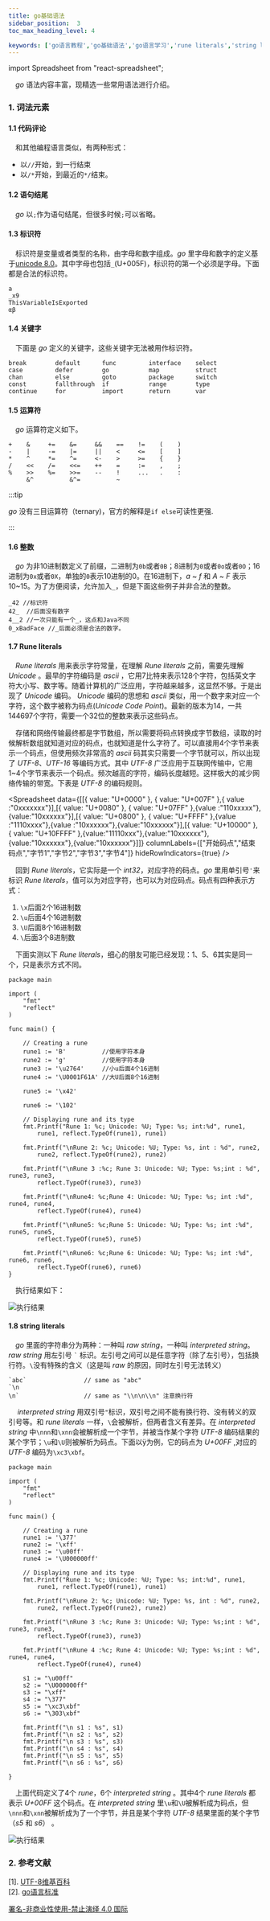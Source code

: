 ```yaml
---
title: go基础语法
sidebar_position:  3
toc_max_heading_level: 4

keywords: ['go语言教程','go基础语法','go语言学习','rune literals','string literals']
---
```


import Spreadsheet from "react-spreadsheet";

 _go_ 语法内容丰富，现精选一些常用语法进行介绍。

### 1. 词法元素

#### 1.1 代码评论

 和其他编程语言类似，有两种形式：

-   以`//`开始，到一行结束
-   以`/*`开始，到最近的`*/`结束。

#### 1.2 语句结尾

 _go_ 以`;`作为语句结尾，但很多时候`;`可以省略。

#### 1.3 标识符

 标识符是变量或者类型的名称，由字母和数字组成。_go_ 里字母和数字的定义基于[unicode 8.0](https://www.unicode.org/versions/Unicode8.0.0/)。其中字母也包括`_`(U+005F)，标识符的第一个必须是字母。下面都是合法的标识符。

    a
    _x9
    ThisVariableIsExported
    αβ

#### 1.4 关键字

 下面是 _go_ 定义的关键字，这些关键字无法被用作标识符。

    break        default      func         interface    select
    case         defer        go           map          struct
    chan         else         goto         package      switch
    const        fallthrough  if           range        type
    continue     for          import       return       var

#### 1.5 运算符

 _go_ 运算符定义如下。

    +    &     +=    &=     &&    ==    !=    (    )
    -    |     -=    |=     ||    <     <=    [    ]
    *    ^     *=    ^=     <-    >     >=    {    }
    /    <<    /=    <<=    ++    =     :=    ,    ;
    %    >>    %=    >>=    --    !     ...   .    :
         &^          &^=          ~

:::tip

_go_ 没有三目运算符（ternary)，官方的解释是`if else`可读性更强.

:::

#### 1.6 整数

 _go_ 为非10进制数定义了前缀，二进制为`0b`或者`0B`；8进制为`0`或者`0o`或者`0O`；16进制为`0x`或者`0X`，单独的`0`表示10进制的0。在16进制下，_a_ ~ _f_ 和 _A_ ~ _F_ 表示10~15。为了方便阅读，允许加入`_`，但是下面这些例子并非合法的整数。

    _42 //标识符
    42_  //后面没有数字
    4__2 //一次只能有一个_，这点和Java不同
    0_xBadFace //_后面必须是合法的数字。

#### 1.7 Rune literals

 _Rune literals_ 用来表示字符常量，在理解 _Rune literals_ 之前，需要先理解 _Unicode_ 。最早的字符编码是 _ascii_ ，它用7比特来表示128个字符，包括英文字符大小写、数字等。随着计算机的广泛应用，字符越来越多，这显然不够。于是出现了 _Unicode_ 编码。 _Unicode_ 编码的思想和 _ascii_ 类似，用一个数字来对应一个字符，这个数字被称为码点(_Unicode Code Point_)。最新的版本为14，一共144697个字符，需要一个32位的整数来表示这些码点。

 存储和网络传输最终都是字节数组，所以需要将码点转换成字节数组，读取的时候解析数组就知道对应的码点，也就知道是什么字符了。可以直接用4个字节来表示一个码点，但使用频次非常高的 _ascii_ 码其实只需要一个字节就可以，所以出现了 _UTF-8_、_UTF-16_ 等编码方式。其中 _UTF-8_ 广泛应用于互联网传输中，它用1~4个字节来表示一个码点。频次越高的字符，编码长度越短。这样极大的减少网络传输的带宽。下表是 _UTF-8_ 的编码规则。

<Spreadsheet data={[[{ value: "U+0000" }, { value: "U+007F" },{ value :"0xxxxxxx"}],[{ value: "U+0080" }, { value: "U+07FF" },{value :"110xxxxx"},{value:"10xxxxxx"}],[{ value: "U+0800" }, { value: "U+FFFF" },{value :"1110xxxx"},{value :"10xxxxxx"},{value:"10xxxxxx"}],[{ value: "U+10000" }, { value: "U+10FFFF" },{value:"11110xxx"},{value:"10xxxxxx"},{value:"10xxxxxx"},{value:"10xxxxxx"}]]} columnLabels={["开始码点","结束码点","字节1","字节2","字节3","字节4"]} hideRowIndicators={true} />

 回到 _Rune literals_，它实际是一个 _int32_，对应字符的码点。_go_ 里用单引号`'`来标识 _Rune literals_，值可以为对应字符，也可以为对应码点。码点有四种表示方式：

1.  `\x`后面2个16进制数
2.  `\u`后面4个16进制数
3.  `\U`后面8个16进制数
4.  `\`后面3个8进制数

 下面实测以下 _Rune literals_，细心的朋友可能已经发现：1、5、6其实是同一个，只是表示方式不同。

    package main

    import (
    	"fmt"
    	"reflect"
    )

    func main() {

    	// Creating a rune
    	rune1 := 'B'          //使用字符本身
    	rune2 := 'g'          //使用字符本身
    	rune3 := '\u2764'     //小u后面4个16进制
    	rune4 := '\U0001F61A' //大U后面8个16进制

    	rune5 := '\x42'

    	rune6 := '\102'

    	// Displaying rune and its type
    	fmt.Printf("Rune 1: %c; Unicode: %U; Type: %s; int:%d", rune1,
    		rune1, reflect.TypeOf(rune1), rune1)

    	fmt.Printf("\nRune 2: %c; Unicode: %U; Type: %s, int : %d", rune2,
    		rune2, reflect.TypeOf(rune2), rune2)

    	fmt.Printf("\nRune 3 :%c; Rune 3: Unicode: %U; Type: %s;int : %d", rune3, rune3,
    		reflect.TypeOf(rune3), rune3)

    	fmt.Printf("\nRune4: %c;Rune 4: Unicode: %U; Type: %s; int :%d", rune4, rune4,
    		reflect.TypeOf(rune4), rune4)

    	fmt.Printf("\nRune5: %c;Rune 5: Unicode: %U; Type: %s; int :%d", rune5, rune5,
    		reflect.TypeOf(rune5), rune5)

    	fmt.Printf("\nRune6: %c;Rune 6: Unicode: %U; Type: %s; int :%d", rune6, rune6,
    		reflect.TypeOf(rune6), rune6)
    }

 执行结果如下：

![执行结果](./asserts/golang-7.png)

#### 1.8 string literals

 _go_ 里面的字符串分为两种：一种叫 _raw string_，一种叫 _interpreted string_。_raw string_ 用左引号 `` ` `` 标识。左引号之间可以是任意字符（除了左引号），包括换行符。`\`没有特殊的含义（这是叫 _raw_ 的原因，同时左引号无法转义）

    `abc`                // same as "abc"
    `\n
    \n`                  // same as "\\n\n\\n" 注意换行符

  _interpreted string_ 用双引号`"`标识，双引号之间不能有换行符、没有转义的双引号等。和 _rune literals_ 一样，`\`会被解析，但两者含义有差异。在 _interpreted string_ 中`\nnn`和`\xnn`会被解析成一个字节，并被当作某个字符 _UTF-8_ 编码结果的某个字节；`\u`和`\U`则被解析为码点。下面以ÿ为例，它的码点为 _U+00FF_ ,对应的 _UTF-8_ 编码为`\xc3\xbf`。

    package main

    import (
    	"fmt"
    	"reflect"
    )

    func main() {

    	// Creating a rune
    	rune1 := '\377'
    	rune2 := '\xff'
    	rune3 := '\u00ff'
    	rune4 := '\U000000ff'

    	// Displaying rune and its type
    	fmt.Printf("Rune 1: %c; Unicode: %U; Type: %s; int:%d", rune1,
    		rune1, reflect.TypeOf(rune1), rune1)

    	fmt.Printf("\nRune 2: %c; Unicode: %U; Type: %s, int : %d", rune2,
    		rune2, reflect.TypeOf(rune2), rune2)

    	fmt.Printf("\nRune 3 :%c; Rune 3: Unicode: %U; Type: %s;int : %d", rune3, rune3,
    		reflect.TypeOf(rune3), rune3)

    	fmt.Printf("\nRune 4 :%c; Rune 4: Unicode: %U; Type: %s;int : %d", rune4, rune4,
    		reflect.TypeOf(rune4), rune4)

    	s1 := "\u00ff"
    	s2 := "\U000000ff"
    	s3 := "\xff"
    	s4 := "\377"
    	s5 := "\xc3\xbf"
    	s6 := "\303\xbf"

    	fmt.Printf("\n s1 : %s", s1)
    	fmt.Printf("\n s2 : %s", s2)
    	fmt.Printf("\n s3 : %s", s3)
    	fmt.Printf("\n s4 : %s", s4)
    	fmt.Printf("\n s5 : %s", s5)
    	fmt.Printf("\n s6 : %s", s6)

    }

 上面代码定义了4个 _rune_，6个 _interpreted string_ 。其中4个 _rune literals_ 都表示 _U+00FF_ 这个码点。在 _interpreted string_ 里`\u`和`\U`被解析成为码点，但`\nnn`和`\xnn`被解析成为了一个字节，并且是某个字符 _UTF-8_ 结果里面的某个字节（_s5_ 和 _s6_） 。

![执行结果](./asserts/golang-8.png)

### 2. 参考文献

[1]. [UTF-8维基百科](https://en.wikipedia.org/wiki/UTF-8)<br/>
[2]. [go语言标准](https://go.dev/ref/spec)

[署名-非商业性使用-禁止演绎 4.0 国际](https://creativecommons.org/licenses/by-nc-nd/4.0/deed.zh)
